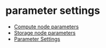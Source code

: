 parameter settings
=======================

* [Compute node parameters](cn-variables.md)
* [Storage node parameters](dn-variables.md)
* [Parameter Settings](set-parameters.md)
